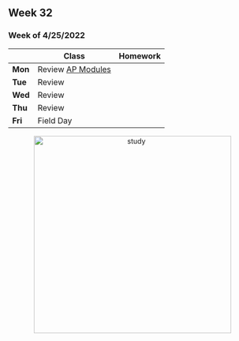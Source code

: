 ## Week 32

### Week of 4/25/2022<br>

|         | Class | Homework |
| ------- | ----- | -------- |
| **Mon** |Review [AP Modules](https://candib80.github.io/apcsp/curriculum/#ap-modules) | |
| **Tue** |Review | |
| **Wed** |Review | |
| **Thu** |Review | |
| **Fri** |Field Day | |

<div style="text-align:center">
<img src="https://images.collegexpress.com/article/make-studying-more-fun.jpg" alt="study" width="400px">
</div>


<meta http-equiv="refresh" content="300"/>
